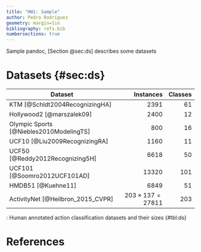 ```yaml
---
title: "HW1: Sample"
author: Pedro Rodriguez
geometry: margin=1in
bibliography: refs.bib
numbersections: true
---
```


Sample pandoc, [Section @sec:ds] describes some datasets

# Datasets {#sec:ds}

| Dataset | Instances | Classes |
|-|-:|-:|
| KTM [@Schldt2004RecognizingHA] | 2391 | 61 |
| Hollywood2 [@marszalek09] | 2400 | 12 |
| Olympic Sports [@Niebles2010ModelingTS] | 800 | 16 |
| UCF10 [@Liu2009RecognizingRA] | 1160 | 11 |
| UCF50 [@Reddy2012Recognizing5H] | 6618 | 50 |
| UCF101 [@Soomro2012UCF101AD] | 13320 | 101 |
| HMDB51 [@Kuehne11] | 6849 | 51 |
| ActivityNet [@Heilbron_2015_CVPR] | $203 \times 137=27811$ | 203
: Human annotated action classification datasets and their sizes {#tbl:ds}

# References

